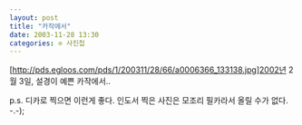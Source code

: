 ```yaml
---
layout: post
title: "카작에서"
date: 2003-11-28 13:30
categories: ⊙ 사진첩
---
```


[http://pds.egloos.com/pds/1/200311/28/66/a0006366_133138.jpg]2002년 2월 3일,
설경이 예쁜 카작에서..

p.s. 디카로 찍으면 이런게 좋다. 인도서 찍은 사진은 모조리 필카라서 올릴 수가 없다. -.-);

       
